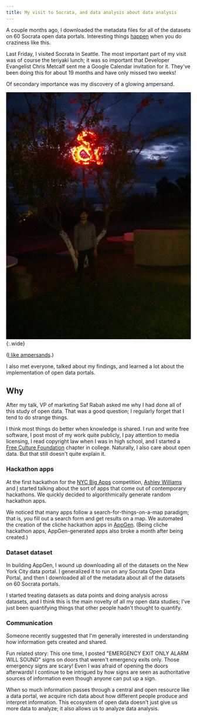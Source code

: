 ```yaml
---
title: My visit to Socrata, and data analysis about data analysis
---
```

A couple months ago, I downloaded the metadata files for all of the
datasets on 60 Socrata open data portals. Interesting things
[happen](http://thomaslevine.com/socrata) when you do craziness like this.

Last Friday, I visited Socrata in Seattle. The most important part of my
visit was of course the teriyaki lunch; it was so important
that Developer Evangelist Chris Metcalf sent me a Google Calendar invitation for it.
They've been doing this for about 19 months and have only missed two weeks!

Of secondary importance was my discovery of a glowing ampersand.

![Tom standing in front of a glowing red ampersand in a park](ampersand.jpg){:.wide}

([I like ampersands](http://thomaslevine.com/!/ampersands/).)

I also met everyone, talked about my findings, and
learned a lot about the implementation of open data portals.

## Why
After my talk, VP of marketing Saf Rabah asked me why I had done all of
this study of open data. That was a good question; I regularly forget
that I tend to do strange things.

I think most things do better when knowledge is shared. I run and write
free software, I post most of my work quite publicly, I pay attention to
media licensing, I read copyright law
when I was in high school, and I started a
[Free Culture Foundation](http://freeculture.org) chapter in college.
Naturally, I also care about open data. But that still doesn't quite explain it.

### Hackathon apps
At the first hackathon for the [NYC Big Apps](http://nycbigapps.com/)
competition, [Ashley Williams](http://heyashleyashley.com) and
[I](http://thomaslevine.com) started talking about the sort of apps that
come out of contemporary hackathons. We quickly decided to
algorithmically generate random hackathon apps.

We noticed that many apps follow a search-for-things-on-a-map paradigm;
that is, you fill out a search form and get results on a map. We
automated the creation of the cliche hackathon apps in
[AppGen](http://appgen.me). (Being cliche hackathon apps,
AppGen-generated apps also broke a month after being created.)

### Dataset dataset
In building AppGen, I wound up downloading all of the datasets on the
New York City data portal. I generalized it to run on any Socrata Open Data
Portal, and then I downloaded all of the metadata about all of the datasets
on 60 Socrata portals.

I started treating datasets as data points and doing analysis across
datasets, and I think this is the main novelty of all my open data
studies; I've just been quantifying things that other people hadn't
thought to quantify.

### Communication
Someone recently suggested that I'm generally interested in understanding
how information gets created and shared.

Fun related story: This one time, I posted
"EMERGENCY EXIT ONLY ALARM WILL SOUND" signs on doors that weren't
emergency exits only. Those emergency signs are scary! Even I was afraid
of opening the doors afterwards! I continue to be intrigued by how
signs are seen as authoritative sources of information even though anyone
can put up a sign. 

When so much information passes through a central and open resource like
a data portal, we acquire rich data about how different people produce and
interpret information. This ecosystem of open data doesn't just give us
more data to analyze; it also allows us to analyze data analysis.
